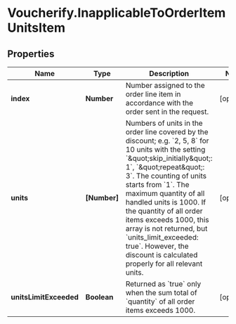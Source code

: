 # Voucherify.InapplicableToOrderItemUnitsItem

## Properties

Name | Type | Description | Notes
------------ | ------------- | ------------- | -------------
**index** | **Number** | Number assigned to the order line item in accordance with the order sent in the request. | [optional] 
**units** | **[Number]** | Numbers of units in the order line covered by the discount; e.g. &#x60;2, 5, 8&#x60; for 10 units with the setting &#x60;\&quot;skip_initially\&quot;: 1&#x60;, &#x60;\&quot;repeat\&quot;: 3&#x60;. The counting of units starts from &#x60;1&#x60;. The maximum quantity of all handled units is 1000. If the quantity of all order items exceeds 1000, this array is not returned, but &#x60;units_limit_exceeded: true&#x60;. However, the discount is calculated properly for all relevant units. | [optional] 
**unitsLimitExceeded** | **Boolean** | Returned as &#x60;true&#x60; only when the sum total of &#x60;quantity&#x60; of all order items exceeds 1000. | [optional] 


